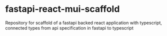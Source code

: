 # fastapi-react-mui-scaffold
Repository for scaffold of a fastapi backed react application with typescript, connected types from api specification in fastapi to typescript
